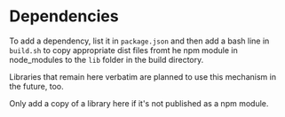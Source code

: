 # Dependencies

To add a dependency, list it in `package.json` and then add a bash line in `build.sh` to copy appropriate dist files fromt he npm module in node_modules to the `lib` folder in the build directory.

Libraries that remain here verbatim are planned to use this mechanism in the future, too.

Only add a copy of a library here if it's not published as a npm module.